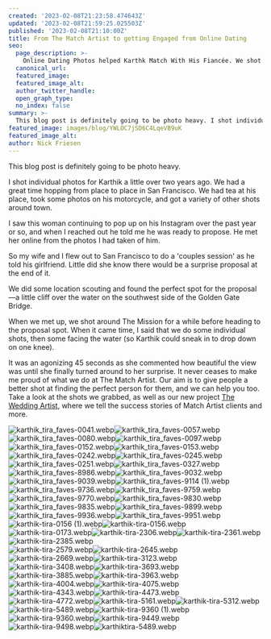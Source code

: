 ```yaml
---
created: '2023-02-08T21:23:58.474643Z'
updated: '2023-02-08T21:59:25.025503Z'
published: '2023-02-08T21:10:00Z'
title: From The Match Artist to getting Engaged from Online Dating
seo:
  page_description: >-
    Online Dating Photos helped Karthk Match With His Fiancée. We shot engagement photos in San Francisco and it included a proposal.
  canonical_url:
  featured_image:
  featured_image_alt:
  author_twitter_handle:
  open_graph_type:
  no_index: false
summary: >-
  This blog post is definitely going to be photo heavy. I shot individual photos for Karthik a little over two years ago. We had a great time hopping from place to place in San Francisco. We had tea at his place, took some photos on his motorcycle, and got a ...
featured_image: images/blog/YWLOC7jSD6C4LqeVB9uK
featured_image_alt:
author: Nick Friesen
---
```


<p class="preFade fadeIn"></p>
<p class="preFade fadeIn">This blog post is definitely going to be photo heavy.</p>
<p class="preFade fadeIn">I shot individual photos for Karthik a little over two years ago. We had a great time hopping from place to place in San Francisco. We had tea at his place, took some photos on his motorcycle, and got a variety of other shots around town.</p>
<p class="preFade fadeIn">I saw this woman continuing to pop up on his Instagram over the past year or so, and when I reached out he told me he was ready to propose. He met her online from the photos I had taken of him.&nbsp;</p>
<p class="preFade fadeIn">So my wife and I flew out to San Francisco to do a 'couples session' as he told his girlfriend. Little did she know there would be a surprise proposal at the end of it.</p>
<p class="preFade fadeIn">We did some location scouting and found the perfect spot for the proposal&mdash;a little cliff over the water on the southwest side of the Golden Gate Bridge.</p>
<p class="preFade fadeIn">When we met up, we shot around The Mission for a while before heading to the proposal spot. When it came time, I said that we do some individual shots, then some facing the water (so Karthik could sneak in to drop down on one knee).</p>
<p class="preFade fadeIn">It was an agonizing 45 seconds as she commented how beautiful the view was until she finally turned around to her surprise. It never ceases to make me proud of what we do at The Match Artist. Our aim is to give people a better shot at finding the perfect person for them, and we can help you too. Take a look at the shots we grabbed, as well as our new project <a href="https://theweddingartist.com" rel="follow noopener" target="_blank">The Wedding Artist</a>, where we tell the success stories of Match Artist clients and more.</p>
<div class="image-wrapper preFade fadeIn" id="63e29c3d5993ea7da4aeb2f1" data-type="image" data-animation-role="image"><img src="https://cdn.buttercms.com/qwB5RuJGQQimWXVp1lfw" alt="karthik_tira_faves-0041.webp"><img src="https://cdn.buttercms.com/1tEsY1pSqSGuFO7ymOyL" alt="karthik_tira_faves-0057.webp"><img src="https://cdn.buttercms.com/zSW093J6SZWGgzbi9jJJ" alt="karthik_tira_faves-0080.webp"><img src="https://cdn.buttercms.com/2hN9zHcHQV6QFqY2ZKgz" alt="karthik_tira_faves-0097.webp"><img src="https://cdn.buttercms.com/HpSK29fRy2z0tJlBETA9" alt="karthik_tira_faves-0152.webp"><img src="https://cdn.buttercms.com/I4qXAmjRySVJLkAQ1Z4N" alt="karthik_tira_faves-0153.webp"><img src="https://cdn.buttercms.com/Z1frE9j9QfO5AuGftcsL" alt="karthik_tira_faves-0242.webp"><img src="https://cdn.buttercms.com/YIynVX15SmasTeycg5Uy" alt="karthik_tira_faves-0245.webp"><img src="https://cdn.buttercms.com/4ddeZSpPRMmyy6sxjoPE" alt="karthik_tira_faves-0251.webp"><img src="https://cdn.buttercms.com/NhRLu6cQPAjBujA5N8Wg" alt="karthik_tira_faves-0327.webp"><img src="https://cdn.buttercms.com/E51Wm3N0TWGtYrGCdpdG" alt="karthik_tira_faves-8986.webp"><img src="https://cdn.buttercms.com/C66sYRBvQDGKLUSJJ0V4" alt="karthik_tira_faves-9032.webp"><img src="https://cdn.buttercms.com/jZ7dP1mRTR21iPjhl4A9" alt="karthik_tira_faves-9039.webp"><img src="https://cdn.buttercms.com/yzK3VI9mQBGxpOtCPMii" alt="karthik_tira_faves-9114 (1).webp"><img src="https://cdn.buttercms.com/Illr4B7pQJaxXttfFUWI" alt="karthik_tira_faves-9736.webp"><img src="https://cdn.buttercms.com/wm3h3eQhTamuA4cAg4M6" alt="karthik_tira_faves-9759.webp"><img src="https://cdn.buttercms.com/HvLhQMNjQuWOnFMHKO28" alt="karthik_tira_faves-9770.webp"><img src="https://cdn.buttercms.com/HZ2lQhs9RBupEeUJHGlr" alt="karthik_tira_faves-9830.webp"><img src="https://cdn.buttercms.com/4aAzNtATBGO8gFjdmjHd" alt="karthik_tira_faves-9835.webp"><img src="https://cdn.buttercms.com/lBvuuK6Rr2TnyUz9ADnx" alt="karthik_tira_faves-9899.webp"><img src="https://cdn.buttercms.com/3aDoNHjQKamxwqxN17NA" alt="karthik_tira_faves-9936.webp"><img src="https://cdn.buttercms.com/o7aRti9fTj6R31A5rtAc" alt="karthik_tira_faves-9951.webp"><img src="https://cdn.buttercms.com/NAumG7D0QWxtjeDtnkfD" alt="karthik-tira-0156 (1).webp"><img src="https://cdn.buttercms.com/7qBWHS2R3muomK8B8muT" alt="karthik-tira-0156.webp"><img src="https://cdn.buttercms.com/fiygYbaET367ihRlBe3Z" alt="karthik-tira-0173.webp"><img src="https://cdn.buttercms.com/hDCFfwYXQaSfBBJQfwqh" alt="karthik-tira-2306.webp"><img src="https://cdn.buttercms.com/uD8CgDlITK6epbPj110b" alt="karthik-tira-2361.webp"><img src="https://cdn.buttercms.com/jO1iZwjFSSi0CLUsboZa" alt="karthik-tira-2385.webp"></div>
<div class="image-wrapper preFade fadeIn" id="63e2e77942f57c736da0a1cf" data-type="image" data-animation-role="image"><img src="https://cdn.buttercms.com/1vekiKRHSD6LGAggcQdZ" alt="karthik-tira-2579.webp"><img src="https://cdn.buttercms.com/AcYpQWgJSxeU2oIRPgoX" alt="karthik-tira-2645.webp"><img src="https://cdn.buttercms.com/EsJINWaXTcdRllIUZlWn" alt="karthik-tira-2669.webp"><img src="https://cdn.buttercms.com/K7XJN2LZSwyWnpQ8l1K5" alt="karthik-tira-3123.webp"><img src="https://cdn.buttercms.com/bJ6Xx24sQjqp0LE0wEld" alt="karthik-tira-3408.webp"><img src="https://cdn.buttercms.com/Su0M2kOwTGGFhegxiYel" alt="karthik-tira-3693.webp"><img src="https://cdn.buttercms.com/hmtqtPQxQh2TD3A6YAgU" alt="karthik-tira-3885.webp"><img src="https://cdn.buttercms.com/L7m0WrGvQUC7LcvpcEQn" alt="karthik-tira-3963.webp"><img src="https://cdn.buttercms.com/8I75NVKPTZuNcYi7sr0w" alt="karthik-tira-4004.webp"><img src="https://cdn.buttercms.com/brt8254RSJ2xYMtcpsQB" alt="karthik-tira-4075.webp"><img src="https://cdn.buttercms.com/iMDvC2IaQHaryK9YtYoK" alt="karthik-tira-4343.webp"><img src="https://cdn.buttercms.com/7UMeB8FIRFeD307hDELM" alt="karthik-tira-4473.webp"><img src="https://cdn.buttercms.com/PDZZXWezRpaMqgWiurvB" alt="karthik-tira-4772.webp"><img src="https://cdn.buttercms.com/q3nD3W4RtmbnGJgcUoWZ" alt="karthik-tira-5161.webp"><img src="https://cdn.buttercms.com/3UrZgJ2XRrNDWnZATjCw" alt="karthik-tira-5312.webp"><img src="https://cdn.buttercms.com/QjsrKrfRX67lDMMcbSV0" alt="karthik-tira-5489.webp"><img src="https://cdn.buttercms.com/C7mFZyc6Rs5h18lMP3HI" alt="karthik-tira-9360 (1).webp"><img src="https://cdn.buttercms.com/8Y3w0YDjQqmJBGB7BsPr" alt="karthik-tira-9360.webp"><img src="https://cdn.buttercms.com/gJO1EXqRRqs5QiDNu4PP" alt="karthik-tira-9449.webp"><img src="https://cdn.buttercms.com/34mIWsslReabJRmStg3S" alt="karthik-tira-9498.webp"><img src="https://cdn.buttercms.com/VoeD12V6Qdyp9oGpxPHi" alt="karthiktira-5489.webp"></div>
<div class="image-wrapper preFade fadeIn" id="63e2e773ad25b047da92e651" data-type="image" data-animation-role="image"></div>
<div class="image-wrapper preFade fadeIn" id="63e29c5121f8af46f1d04377" data-type="image" data-animation-role="image"></div>
<div class="image-wrapper preFade fadeIn" id="63e2e77b4779f6570df47143" data-type="image" data-animation-role="image"></div>
<div class="image-wrapper preFade fadeIn" id="63e2e77d1b5a517cbeefc818" data-type="image" data-animation-role="image"></div>
<div class="image-wrapper preFade fadeIn" id="63e29c5dacedd37dcef505e8" data-type="image" data-animation-role="image"></div>
<div class="image-wrapper preFade fadeIn" id="63e2e7c38d7dcd27ca1fc7dd" data-type="image" data-animation-role="image"></div>
<div class="image-wrapper preFade fadeIn" id="63e29c69a274a777027d97b5" data-type="image" data-animation-role="image"></div>
<div class="image-wrapper preFade fadeIn" id="63e29c751b9beb1288c6523f" data-type="image" data-animation-role="image"></div>
<div class="image-wrapper preFade fadeIn" id="63e2e79fb6de830650bc550c" data-type="image" data-animation-role="image"></div>
<div class="image-wrapper preFade fadeIn" id="63e2e78e810251003529f5ea" data-type="image" data-animation-role="image"></div>
<div class="image-wrapper preFade fadeIn" id="63e2e78c1b5a517cbeefc853" data-type="image" data-animation-role="image"></div>
<div class="image-wrapper preFade fadeIn" id="63e29c820cf8e03265cb80aa" data-type="image" data-animation-role="image"></div>
<div class="image-wrapper preFade fadeIn" id="63e2e7a131316b68e2f40106" data-type="image" data-animation-role="image"></div>
<div class="image-wrapper preFade fadeIn" id="63e29c827ccb5c0b1a6a772d" data-type="image" data-animation-role="image"></div>
<div class="image-wrapper preFade fadeIn" id="63e2eb9f50e487452f4a0cbc" data-type="image" data-animation-role="image"></div>
